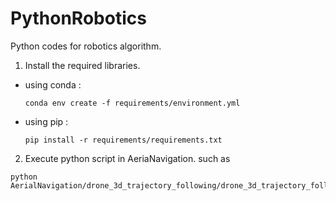 

# PythonRobotics
Python codes for robotics algorithm.

1. Install the required libraries.

- using conda :

  ```terminal
  conda env create -f requirements/environment.yml
  ```
 
- using pip :

  ```terminal
  pip install -r requirements/requirements.txt
  ```


2. Execute python script in AeriaNavigation. such as
```terminal
python AerialNavigation/drone_3d_trajectory_following/drone_3d_trajectory_following.py
```